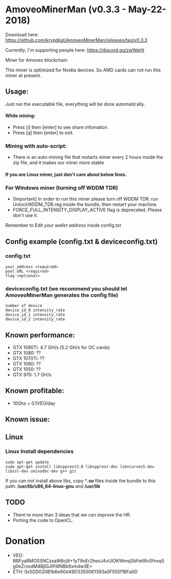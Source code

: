 # AmoveoMinerMan (v0.3.3 - May-22-2018)
Download here: https://github.com/krypdkat/AmoveoMinerMan/releases/tag/v0.3.3

Currently, I'm supporting people here: https://discord.gg/zwWeHt

Miner for Amoveo blockchain

This miner is optimized for Nvidia devices. So AMD cards can not run this miner at present.

## Usage:
Just run the executable file, everything will be done automatically.
#### While mining:
- Press [i] then [enter] to see share infomation.
- Press [q] then [enter] to exit.

### Mining with auto-script:
- There is an auto-mining file that restarts miner every 2 hours inside the zip file, and it makes our miner more stable

  
#### If you are Linux miner, just don't care about below lines.
### For Windows miner (turning off WDDM TDR)
- [Important] In order to run this miner please turn off WDDM TDR: run UnlockWDDM_TDR.reg inside the bundle, then restart your machine.
- FORCE_FULL_INTENSITY_DISPLAY_ACTIVE flag is deprecated. Please don't use it.

Remember to Edit *your wallet address* inside config.txt

## Config example (config.txt & deviceconfig.txt)
### config.txt
```
your_address <required>
pool_URL <required>
flag <optional>
```
### deviceconfig.txt (we recommend you should let AmoveoMinerMan generates the config file)
```
number of device
device_id_0 intensity_rate
device_id_1 intensity_rate
device_id_2 intensity_rate
```
  
## Known performance:
- GTX 1080Ti: 4.7 GH/s (5.2 GH/s for OC cards)
- GTX 1080: ??
- GTX 1070Ti: ??
- GTX 1060: ??
- GTX 1050: ??
- GTX 970: 1.7 GH/s

## Known profitable:
- 10Ghs = 0.1VEO/day

## Known issue:

## Linux

### Linux Install dependencies

```
sudo apt-get update
sudo apt-get install libcpprest2.8 libcpprest-dev libncurses5-dev libssl-dev unixodbc-dev g++ git
```
If you can not install above libs, copy ***.so** files inside the bundle to this path: **/usr/lib/x86_64-linux-gnu** and **/usr/lib**
## TODO
- There're more than 3 ideas that we can improve the HR.
- Porting the code to OpenCL.
# Donation
- VEO: BBFyaRMOSSNCzsa9t8cj8+1yT9oEr2hexJ4vUiOKWmsj0bFet9IvSfnxq5g0eZ/vodM4BjlGJlPi6NBb9xmdw3E=
- ETH: 0x5DD020B1b6e90d49D3350061393a0F555f1BFa0D
